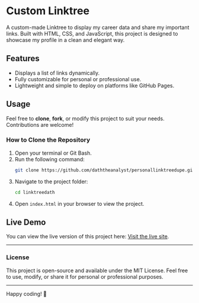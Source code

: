 # Custom Linktree

A custom-made Linktree to display my career data and share my important links. Built with HTML, CSS, and JavaScript, this project is designed to showcase my profile in a clean and elegant way.

## Features
- Displays a list of links dynamically.
- Fully customizable for personal or professional use.
- Lightweight and simple to deploy on platforms like GitHub Pages.

## Usage
Feel free to **clone**, **fork**, or modify this project to suit your needs. Contributions are welcome!

### How to Clone the Repository
1. Open your terminal or Git Bash.
2. Run the following command:
   ```bash
   git clone https://github.com/daththeanalyst/personallinktreedupe.git
3. Navigate to the project folder:
   ```bash
   cd linktreedath
4. Open `index.html` in your browser to view the project.

## Live Demo

You can view the live version of this project here: [Visit the live site](https://daththeanalyst.github.io/linktreedath/).

---

### License

This project is open-source and available under the MIT License. Feel free to use, modify, or share it for personal or professional purposes.

---

Happy coding! 🚀
